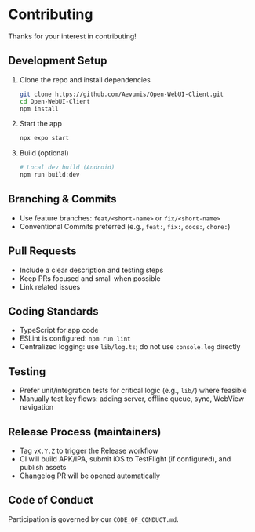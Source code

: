 # Contributing

Thanks for your interest in contributing!

## Development Setup

1. Clone the repo and install dependencies
   ```bash
   git clone https://github.com/Aevumis/Open-WebUI-Client.git
   cd Open-WebUI-Client
   npm install
   ```

2. Start the app
   ```bash
   npx expo start
   ```

3. Build (optional)
   ```bash
   # Local dev build (Android)
   npm run build:dev
   ```

## Branching & Commits

- Use feature branches: `feat/<short-name>` or `fix/<short-name>`
- Conventional Commits preferred (e.g., `feat:`, `fix:`, `docs:`, `chore:`)

## Pull Requests

- Include a clear description and testing steps
- Keep PRs focused and small when possible
- Link related issues

## Coding Standards

- TypeScript for app code
- ESLint is configured: `npm run lint`
- Centralized logging: use `lib/log.ts`; do not use `console.log` directly

## Testing

- Prefer unit/integration tests for critical logic (e.g., `lib/`) where feasible
- Manually test key flows: adding server, offline queue, sync, WebView navigation

## Release Process (maintainers)

- Tag `vX.Y.Z` to trigger the Release workflow
- CI will build APK/IPA, submit iOS to TestFlight (if configured), and publish assets
- Changelog PR will be opened automatically

## Code of Conduct

Participation is governed by our `CODE_OF_CONDUCT.md`.
